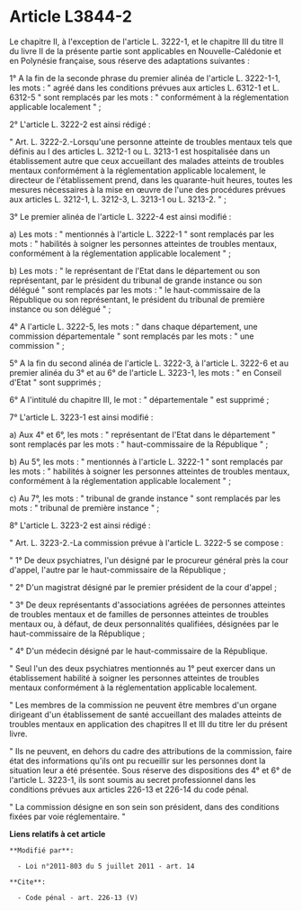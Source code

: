 # Article L3844-2

Le chapitre II, à l'exception de l'article L. 3222-1, et le chapitre III du titre II du livre II de la présente partie sont
applicables en Nouvelle-Calédonie et en Polynésie française, sous réserve des adaptations suivantes : 

1° A la fin de la seconde phrase du premier alinéa de l'article L. 3222-1-1, les mots : " agréé dans les conditions prévues
aux articles L. 6312-1 et L. 6312-5 " sont remplacés par les mots : " conformément à la réglementation applicable localement
" ; 

2° L'article L. 3222-2 est ainsi rédigé : 

" Art. L. 3222-2.-Lorsqu'une personne atteinte de troubles mentaux tels que définis au I des articles L. 3212-1 ou L. 3213-1
est hospitalisée dans un établissement autre que ceux accueillant des malades atteints de troubles mentaux conformément à la
réglementation applicable localement, le directeur de l'établissement prend, dans les quarante-huit heures, toutes les
mesures nécessaires à la mise en œuvre de l'une des procédures prévues aux articles L. 3212-1, L. 3212-3, L. 3213-1 ou L.
3213-2. " ; 

3° Le premier alinéa de l'article L. 3222-4 est ainsi modifié : 

a) Les mots : " mentionnés à l'article L. 3222-1 " sont remplacés par les mots : " habilités à soigner les personnes
atteintes de troubles mentaux, conformément à la réglementation applicable localement " ; 

b) Les mots : " le représentant de l'Etat dans le département ou son représentant, par le président du tribunal de grande
instance ou son délégué " sont remplacés par les mots : " le haut-commissaire de la République ou son représentant, le
président du tribunal de première instance ou son délégué " ; 

4° A l'article L. 3222-5, les mots : " dans chaque département, une commission départementale " sont remplacés par les mots :
" une commission " ; 

5° A la fin du second alinéa de l'article L. 3222-3, à l'article L. 3222-6 et au premier alinéa du 3° et au 6° de l'article
L. 3223-1, les mots : " en Conseil d'Etat " sont supprimés ; 

6° A l'intitulé du chapitre III, le mot : " départementale " est supprimé ; 

7° L'article L. 3223-1 est ainsi modifié : 

a) Aux 4° et 6°, les mots : " représentant de l'Etat dans le département " sont remplacés par les mots : " haut-commissaire
de la République " ; 

b) Au 5°, les mots : " mentionnés à l'article L. 3222-1 " sont remplacés par les mots : " habilités à soigner les personnes
atteintes de troubles mentaux, conformément à la réglementation applicable localement " ; 

c) Au 7°, les mots : " tribunal de grande instance " sont remplacés par les mots : " tribunal de première instance " ; 

8° L'article L. 3223-2 est ainsi rédigé : 

" Art. L. 3223-2.-La commission prévue à l'article L. 3222-5 se compose : 

" 1° De deux psychiatres, l'un désigné par le procureur général près la cour d'appel, l'autre par le haut-commissaire de la
République ; 

" 2° D'un magistrat désigné par le premier président de la cour d'appel ; 

" 3° De deux représentants d'associations agréées de personnes atteintes de troubles mentaux et de familles de personnes
atteintes de troubles mentaux ou, à défaut, de deux personnalités qualifiées, désignées par le haut-commissaire de la
République ; 

" 4° D'un médecin désigné par le haut-commissaire de la République. 

" Seul l'un des deux psychiatres mentionnés au 1° peut exercer dans un établissement habilité à soigner les personnes
atteintes de troubles mentaux conformément à la réglementation applicable localement. 

" Les membres de la commission ne peuvent être membres d'un organe dirigeant d'un établissement de santé accueillant des
malades atteints de troubles mentaux en application des chapitres II et III du titre Ier du présent livre. 

" Ils ne peuvent, en dehors du cadre des attributions de la commission, faire état des informations qu'ils ont pu recueillir
sur les personnes dont la situation leur a été présentée. Sous réserve des dispositions des 4° et 6° de l'article L. 3223-1,
ils sont soumis au secret professionnel dans les conditions prévues aux articles 226-13 et 226-14 du code pénal.

" La commission désigne en son sein son président, dans des conditions fixées par voie réglementaire. "

**Liens relatifs à cet article**

	**Modifié par**:

	  - Loi n°2011-803 du 5 juillet 2011 - art. 14

	**Cite**:

	  - Code pénal - art. 226-13 (V)
